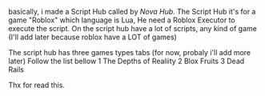 basically, i made a Script Hub called by _Nova Hub_.
The Script Hub it's for a game "Roblox" which language is Lua, He need a Roblox Executor to execute the script.
On the script hub have a lot of scripts, any kind of game (I'll add later because roblox have a LOT of games)

The script hub has three games types tabs (for now,  probaly i'll add more later)
Follow the list bellow
 1 The Depths of Realiity
 2 Blox Fruits
 3 Dead Rails

 Thx for read this. 
